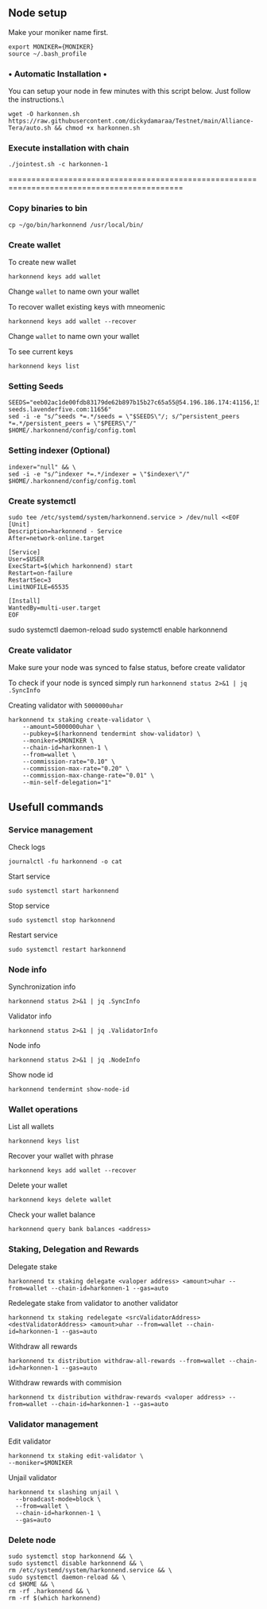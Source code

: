 ## Node setup
Make your moniker name first.
```
export MONIKER={MONIKER}
source ~/.bash_profile
```
### • Automatic Installation •
You can setup your node in few minutes with this script below. Just follow the instructions.\
```
wget -O harkonnen.sh https://raw.githubusercontent.com/dickydamaraa/Testnet/main/Alliance-Tera/auto.sh && chmod +x harkonnen.sh
```

### Execute installation with chain
```
./jointest.sh -c harkonnen-1
```
============================================================================================
### Copy binaries to bin
```
cp ~/go/bin/harkonnend /usr/local/bin/
```

### Create wallet
To create new wallet
```
harkonnend keys add wallet
```
Change `wallet` to name own your wallet

To recover wallet existing keys with mneomenic 
```
harkonnend keys add wallet --recover
```
Change `wallet` to name own your wallet

To see current keys 
```
harkonnend keys list
```

### Setting Seeds
```
SEEDS="eeb02ac1de00fdb83179de62b897b15b27c65a55@54.196.186.174:41156,15e474a5163a3e63d4030c14e6e42cfd6e4d5afc@35.168.16.221:41156,1772a7a48530cc8adc447fdb7b720c064411667b@goa-seeds.lavenderfive.com:11656" 
sed -i -e "s/^seeds *=.*/seeds = \"$SEEDS\"/; s/^persistent_peers *=.*/persistent_peers = \"$PEERS\"/" $HOME/.harkonnend/config/config.toml
```

### Setting indexer (Optional)
```
indexer="null" && \
sed -i -e "s/^indexer *=.*/indexer = \"$indexer\"/" $HOME/.harkonnend/config/config.toml
```

### Create systemctl
```
sudo tee /etc/systemd/system/harkonnend.service > /dev/null <<EOF
[Unit]
Description=harkonnend - Service
After=network-online.target

[Service]
User=$USER
ExecStart=$(which harkonnend) start
Restart=on-failure
RestartSec=3
LimitNOFILE=65535

[Install]
WantedBy=multi-user.target
EOF
```
    
sudo systemctl daemon-reload
sudo systemctl enable harkonnend

### Create validator
Make sure your node was synced to false status, before create validator

To check if your node is synced simply run
`harkonnend status 2>&1 | jq .SyncInfo`

Creating validator with `5000000uhar`

```
harkonnend tx staking create-validator \
    --amount=5000000uhar \
    --pubkey=$(harkonnend tendermint show-validator) \
    --moniker=$MONIKER \
    --chain-id=harkonnen-1 \
    --from=wallet \
    --commission-rate="0.10" \
    --commission-max-rate="0.20" \
    --commission-max-change-rate="0.01" \
    --min-self-delegation="1"
```

## Usefull commands
### Service management
Check logs
```
journalctl -fu harkonnend -o cat
```

Start service
```
sudo systemctl start harkonnend
```

Stop service
```
sudo systemctl stop harkonnend
```

Restart service
```
sudo systemctl restart harkonnend
```

### Node info
Synchronization info
```
harkonnend status 2>&1 | jq .SyncInfo
```

Validator info
```
harkonnend status 2>&1 | jq .ValidatorInfo
```

Node info
```
harkonnend status 2>&1 | jq .NodeInfo
```

Show node id
```
harkonnend tendermint show-node-id
```

### Wallet operations
List all wallets
```
harkonnend keys list
```

Recover your wallet with phrase
```
harkonnend keys add wallet --recover
```

Delete your wallet
```
harkonnend keys delete wallet
```

Check your wallet balance
```
harkonnend query bank balances <address>
```

### Staking, Delegation and Rewards
Delegate stake
```
harkonnend tx staking delegate <valoper address> <amount>uhar --from=wallet --chain-id=harkonnen-1 --gas=auto
```

Redelegate stake from validator to another validator
```
harkonnend tx staking redelegate <srcValidatorAddress> <destValidatorAddress> <amount>uhar --from=wallet --chain-id=harkonnen-1 --gas=auto
```

Withdraw all rewards
```
harkonnend tx distribution withdraw-all-rewards --from=wallet --chain-id=harkonnen-1 --gas=auto
```

Withdraw rewards with commision
```
harkonnend tx distribution withdraw-rewards <valoper address> --from=wallet --chain-id=harkonnen-1 --gas=auto
```

### Validator management
Edit validator
```
harkonnend tx staking edit-validator \
--moniker=$MONIKER 
```
Unjail validator
```
harkonnend tx slashing unjail \
  --broadcast-mode=block \
  --from=wallet \
  --chain-id=harkonnen-1 \
  --gas=auto
```

### Delete node
```
sudo systemctl stop harkonnend && \
sudo systemctl disable harkonnend && \
rm /etc/systemd/system/harkonnend.service && \
sudo systemctl daemon-reload && \
cd $HOME && \
rm -rf .harkonnend && \
rm -rf $(which harkonnend)
```